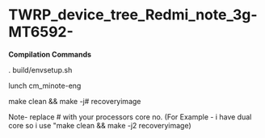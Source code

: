 # TWRP_device_tree_Redmi_note_3g-MT6592-


  **Compilation Commands**


. build/envsetup.sh

lunch cm_minote-eng


make clean && make -j# recoveryimage

Note- replace # with your processors core no. (For Example - i have dual core so i use "make clean && make -j2 recoveryimage)

